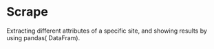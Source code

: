 # Scrape


Extracting different attributes of a specific site, and showing results by using pandas( DataFram).
